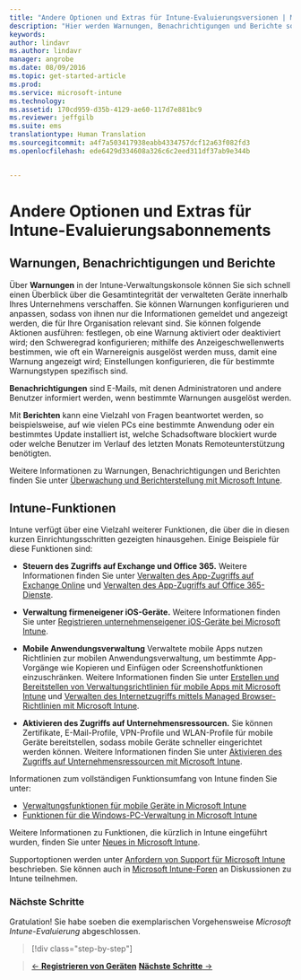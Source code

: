 ```yaml
---
title: "Andere Optionen und Extras für Intune-Evaluierungsversionen | Microsoft Intune"
description: "Hier werden Warnungen, Benachrichtigungen und Berichte sowie allgemeine Intune-Funktionen beschrieben, die Sie kennen müssen, wenn Sie sich für eine kostenlose 30-tägige Evaluierungsversion von Intune registrieren."
keywords: 
author: lindavr
ms.author: lindavr
manager: angrobe
ms.date: 08/09/2016
ms.topic: get-started-article
ms.prod: 
ms.service: microsoft-intune
ms.technology: 
ms.assetid: 170cd959-d35b-4129-ae60-117d7e881bc9
ms.reviewer: jeffgilb
ms.suite: ems
translationtype: Human Translation
ms.sourcegitcommit: a4f7a503417938eabb4334757dcf12a63f082fd3
ms.openlocfilehash: ede6429d334608a326c6c2eed311df37ab9e344b


---
```


# <a name="other-options-and-extras-for-intune-evaluation-subscriptions"></a>Andere Optionen und Extras für Intune-Evaluierungsabonnements

## <a name="alerts-notifications-and-reports"></a>Warnungen, Benachrichtigungen und Berichte
Über **Warnungen** in der Intune-Verwaltungskonsole können Sie sich schnell einen Überblick über die Gesamtintegrität der verwalteten Geräte innerhalb Ihres Unternehmens verschaffen. Sie können Warnungen konfigurieren und anpassen, sodass von ihnen nur die Informationen gemeldet und angezeigt werden, die für Ihre Organisation relevant sind. Sie können folgende Aktionen ausführen: festlegen, ob eine Warnung aktiviert oder deaktiviert wird; den Schweregrad konfigurieren; mithilfe des Anzeigeschwellenwerts bestimmen, wie oft ein Warnereignis ausgelöst werden muss, damit eine Warnung angezeigt wird; Einstellungen konfigurieren, die für bestimmte Warnungstypen spezifisch sind.

**Benachrichtigungen** sind E-Mails, mit denen Administratoren und andere Benutzer informiert werden, wenn bestimmte Warnungen ausgelöst werden.

Mit **Berichten** kann eine Vielzahl von Fragen beantwortet werden, so beispielsweise, auf wie vielen PCs eine bestimmte Anwendung oder ein bestimmtes Update installiert ist, welche Schadsoftware blockiert wurde oder welche Benutzer im Verlauf des letzten Monats Remoteunterstützung benötigten.

Weitere Informationen zu Warnungen, Benachrichtigungen und Berichten finden Sie unter [Überwachung und Berichterstellung mit Microsoft Intune](/Intune/Deploy-Use/monitoring-and-reports-with-microsoft-intune).

## <a name="intune-capabilities"></a>Intune-Funktionen
Intune verfügt über eine Vielzahl weiterer Funktionen, die über die in diesen kurzen Einrichtungsschritten gezeigten hinausgehen. Einige Beispiele für diese Funktionen sind:

-   **Steuern des Zugriffs auf Exchange und Office 365.** Weitere Informationen finden Sie unter [Verwalten des App-Zugriffs auf Exchange Online](https://technet.microsoft.com/library/dn705841.aspx) und [Verwalten des App-Zugriffs auf Office 365-Dienste](https://technet.microsoft.com/library/dn818907.aspx).

-   **Verwaltung firmeneigener iOS-Geräte.** Weitere Informationen finden Sie unter [Registrieren unternehmenseigener iOS-Geräte bei Microsoft Intune](/Intune/Deploy-Use/enroll-corporate-owned-ios-devices-in-microsoft-intune).

-   **Mobile Anwendungsverwaltung** Verwaltete mobile Apps nutzen Richtlinien zur mobilen Anwendungsverwaltung, um bestimmte App-Vorgänge wie Kopieren und Einfügen oder Screenshotfunktionen einzuschränken. Weitere Informationen finden Sie unter [Erstellen und Bereitstellen von Verwaltungsrichtlinien für mobile Apps mit Microsoft Intune](/Intune/Deploy-Use/create-and-deploy-mobile-app-management-policies-with-microsoft-intune) und [Verwalten des Internetzugriffs mittels Managed Browser-Richtlinien mit Microsoft Intune](/Intune/Deploy-Use/manage-internet-access-using-managed-browser-policies).

-   **Aktivieren des Zugriffs auf Unternehmensressourcen.** Sie können Zertifikate, E-Mail-Profile, VPN-Profile und WLAN-Profile für mobile Geräte bereitstellen, sodass mobile Geräte schneller eingerichtet werden können. Weitere Informationen finden Sie unter [Aktivieren des Zugriffs auf Unternehmensressourcen mit Microsoft Intune](/Intune/Deploy-Use/enable-access-to-company-resources-with-microsoft-intune).

Informationen zum vollständigen Funktionsumfang von Intune finden Sie unter:
- [Verwaltungsfunktionen für mobile Geräte in Microsoft Intune](/intune/get-started/mobile-device-management-capabilities-in-microsoft-intune)
- [Funktionen für die Windows-PC-Verwaltung in Microsoft Intune](/intune/get-started/windows-pc-management-capabilities-in-microsoft-intune)

Weitere Informationen zu Funktionen, die kürzlich in Intune eingeführt wurden, finden Sie unter [Neues in Microsoft Intune](/Intune/Deploy-Use/whats-new-in-microsoft-intune).

Supportoptionen werden unter [Anfordern von Support für Microsoft Intune](/Intune/Troubleshoot/how-to-get-support-for-microsoft-intune) beschrieben. Sie können auch in [Microsoft Intune-Foren](https://social.technet.microsoft.com/Forums/en-US/home?forum=microsoftintuneprod) an Diskussionen zu Intune teilnehmen.

### <a name="next-steps"></a>Nächste Schritte
Gratulation! Sie habe soeben die exemplarischen Vorgehensweise *Microsoft Intune-Evaluierung* abgeschlossen.

>[!div class="step-by-step"]

>[&larr; **Registrieren von Geräten**](.\get-started-with-a-30-day-trial-of-microsoft-intune-step-5.md)     [**Nächste Schritte** &rarr;](.\get-started-with-a-30-day-trial-of-microsoft-intune-step-7.md)  



<!--HONumber=Nov16_HO1-->


